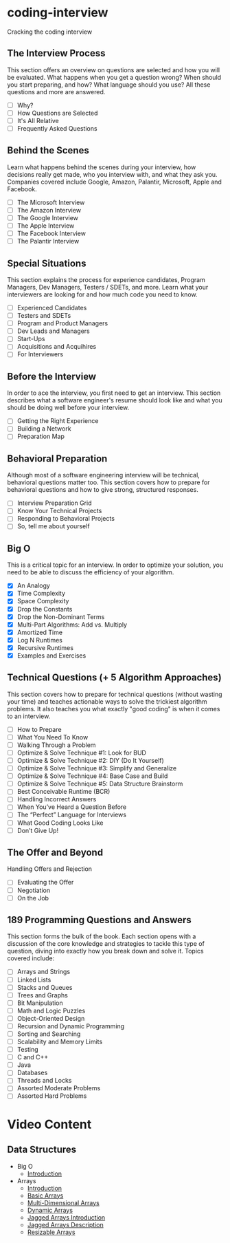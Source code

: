 # coding-interview
Cracking the coding interview

## The Interview Process

This section offers an overview on questions are selected and how you will be evaluated. What happens when you get a question wrong? When should you start preparing, and how? What language should you use? All these questions and more are answered.

- [ ] Why?
- [ ] How Questions are Selected
- [ ] It's All Relative
- [ ] Frequently Asked Questions

## Behind the Scenes

Learn what happens behind the scenes during your interview, how decisions really get made, who you interview with, and what they ask you. Companies covered include Google, Amazon, Palantir, Microsoft, Apple and Facebook.

- [ ] The Microsoft Interview
- [ ] The Amazon Interview
- [ ] The Google Interview
- [ ] The Apple Interview
- [ ] The Facebook Interview
- [ ] The Palantir Interview

## Special Situations

This section explains the process for experience candidates, Program Managers, Dev Managers, Testers / SDETs, and more. Learn what your interviewers are looking for and how much code you need to know.

- [ ] Experienced Candidates
- [ ] Testers and SDETs
- [ ] Program and Product Managers
- [ ] Dev Leads and Managers
- [ ] Start-Ups
- [ ] Acquisitions and Acquihires
- [ ] For Interviewers

## Before the Interview

In order to ace the interview, you first need to get an interview. This section describes what a software engineer's resume should look like and what you should be doing well before your interview.

- [ ] Getting the Right Experience
- [ ] Building a Network
- [ ] Preparation Map

## Behavioral Preparation

Although most of a software engineering interview will be technical, behavioral questions matter too. This section covers how to prepare for behavioral questions and how to give strong, structured responses.

- [ ] Interview Preparation Grid
- [ ] Know Your Technical Projects
- [ ] Responding to Behavioral Projects
- [ ] So, tell me about yourself

## Big O

This is a critical topic for an interview. In order to optimize your solution, you need to be able to discuss the efficiency of your algorithm.

- [X] An Analogy
- [X] Time Complexity
- [X] Space Complexity
- [X] Drop the Constants
- [X] Drop the Non-Dominant Terms
- [X] Multi-Part Algorithms: Add vs. Multiply
- [X] Amortized Time
- [X] Log N Runtimes
- [X] Recursive Runtimes
- [X] Examples and Exercises

## Technical Questions (+ 5 Algorithm Approaches)

This section covers how to prepare for technical questions (without wasting your time) and teaches actionable ways to solve the trickiest algorithm problems. It also teaches you what exactly "good coding" is when it comes to an interview.

- [ ] How to Prepare	
- [ ] What You Need To Know
- [ ] Walking Through a Problem
- [ ] Optimize & Solve Technique #1: Look for BUD
- [ ] Optimize & Solve Technique #2: DIY (Do It Yourself)
- [ ] Optimize & Solve Technique #3: Simplify and Generalize
- [ ] Optimize & Solve Technique #4: Base Case and Build
- [ ] Optimize & Solve Technique #5: Data Structure Brainstorm
- [ ] Best Conceivable Runtime (BCR)
- [ ] Handling Incorrect Answers
- [ ] When You’ve Heard a Question Before
- [ ] The “Perfect” Language for Interviews
- [ ] What Good Coding Looks Like
- [ ] Don’t Give Up!

## The Offer and Beyond

Handling Offers and Rejection

- [ ] Evaluating the Offer
- [ ] Negotiation
- [ ] On the Job

## 189 Programming Questions and Answers

This section forms the bulk of the book. Each section opens with a discussion of the core knowledge and strategies to tackle this type of question, diving into exactly how you break down and solve it. Topics covered include: 

- [ ] Arrays and Strings
- [ ] Linked Lists
- [ ] Stacks and Queues
- [ ] Trees and Graphs
- [ ] Bit Manipulation
- [ ] Math and Logic Puzzles
- [ ] Object-Oriented Design
- [ ] Recursion and Dynamic Programming
- [ ] Sorting and Searching
- [ ] Scalability and Memory Limits
- [ ] Testing
- [ ] C and C++
- [ ] Java
- [ ] Databases
- [ ] Threads and Locks
- [ ] Assorted Moderate Problems
- [ ] Assorted Hard Problems

# Video Content

## Data Structures

* Big O
  * [Introduction](https://www.youtube.com/watch?v=v4cd1O4zkGw&list=PLX6IKgS15Ue02WDPRCmYKuZicQHit9kFt&index=7)
* Arrays
  * [Introduction](https://www.coursera.org/learn/data-structures/lecture/OsBSF/arrays)
  * [Basic Arrays](https://www.lynda.com/Software-Development-tutorials/Basic-arrays/149042/177104-4.html)
  * [Multi-Dimensional Arrays](https://www.lynda.com/Developer-Programming-Foundations-tutorials/Multidimensional-arrays/149042/177105-4.html)
  * [Dynamic Arrays](https://www.coursera.org/learn/data-structures/lecture/EwbnV/dynamic-arrays)
  * [Jagged Arrays Introduction](https://www.youtube.com/watch?v=1jtrQqYpt7g)
  * [Jagged Arrays Description](https://www.lynda.com/Software-Development-tutorials/Jagged-arrays/149042/177106-4.html)
  * [Resizable Arrays](https://www.lynda.com/Software-Development-tutorials/Resizable-arrays/149042/177108-4.html)
